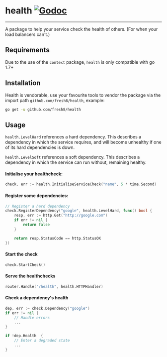 # health [![Godoc](https://img.shields.io/badge/godoc-reference-5272B4.svg?style=round)](https://godoc.org/github.com/fresh8/health/)
---
A package to help your service check the health of others. (For when your load balancers can't.)

## Requirements

Due to the use of the `context` package, `health` is only compatible with go 1.7+

## Installation
Health is vendorable, use your favourite tools to vendor the package via the import path `github.com/fresh8/health`, example:
```bash
go get -u github.com/fresh8/health
```

## Usage

`health.LevelHard` references a hard dependency. This describes a dependency in which the service requires, and will become unhealthy if one of its hard dependencies is down.

`health.LevelSoft` references a soft dependency. This describes a dependency in which the service can run without, remaining healthy.

#### Initialise your healthcheck:
```go
check, err := health.InitialiseServiceCheck("name", 5 * time.Second)
```

#### Register some dependencies:
```go
// Register a hard dependency
check.RegisterDependency("google", health.LevelHard, func() bool {
	resp, err := http.Get("http://google.com")
	if err != nil {
		return false
	}

	return resp.StatusCode == http.StatusOK
})
```

#### Start the check
```go
check.StartCheck()
```

#### Serve the healthchecks
```go
router.Handle("/health", health.HTTPHandler)
```

#### Check a dependency's health
```go
dep, err := check.Dependency("google")
if err != nil {
	// Handle errors
	...
}

if !dep.Health  {
	// Enter a degraded state
	...
}
```
